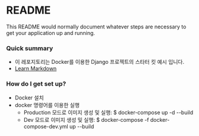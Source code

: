 # README #

This README would normally document whatever steps are necessary to get your application up and running.

### Quick summary ###
* 이 레포지토리는 Docker를 이용한 Django 프로젝트의 스타터 킷 예시 입니다.
* [Learn Markdown](https://bitbucket.org/tutorials/markdowndemo)

### How do I get set up? ###
* Docker 설치
* docker 명령어를 이용한 실행 
    * Production 모드로 이미지 생성 및 실행: $ docker-compose up -d --build 
    * Dev 모드로 이미지 생성 및 실행: $ docker-compose -f docker-compose-dev.yml up --build